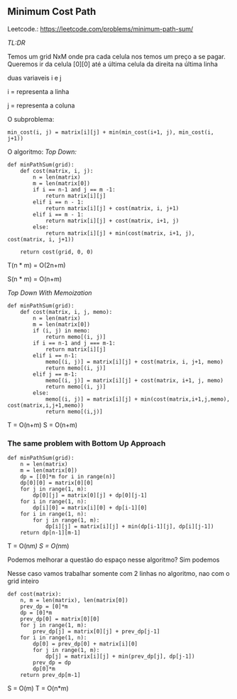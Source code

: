 ## Minimum Cost Path

Leetcode.: https://leetcode.com/problems/minimum-path-sum/

_TL:DR_

Temos um grid NxM onde pra cada celula nos temos um preço a se pagar. Queremos ir da celula [0][0] até a última celula da direita na última linha

duas variaveis i e j

i = representa a linha

j = representa a coluna

O subproblema:
```
min_cost(i, j) = matrix[i][j] + min(min_cost(i+1, j), min_cost(i, j+1))
```

O algoritmo:
*Top Down:*
```
def minPathSum(grid):
    def cost(matrix, i, j):
        n = len(matrix)
        m = len(matrix[0])
        if i == n-1 and j == m -1:
            return matrix[i][j]
        elif i == n - 1:
            return matrix[i][j] + cost(matrix, i, j+1)
        elif i == m - 1:
            return matrix[i][j] + cost(matrix, i+1, j)
        else:
            return matrix[i][j] + min(cost(matrix, i+1, j), cost(matrix, i, j+1))

    return cost(grid, 0, 0)
```
T(n * m) = O(2n+m)

S(n * m) = O(n+m)

*Top Down With Memoization*
```
def minPathSum(grid):
    def cost(matrix, i, j, memo):
        n = len(matrix)
        m = len(matrix[0])
        if (i, j) in memo:
            return memo[(i, j)]
        if i == n-1 and j === m-1:
            return matrix[i][j]
        elif i == n-1:
            memo[(i, j)] = matrix[i][j] + cost(matrix, i, j+1, memo)
            return memo[(i, j)]
        elif j == m-1:
            memo[(i, j)] = matrix[i][j] + cost(matrix, i+1, j, memo)
            return memo[(i, j)]
        else:
            memo[(i, j)] = matrix[i][j] + min(cost(matrix,i+1,j,memo), cost(matrix,i,j+1,memo))
            return memo[(i,j)]
```
T = O(n+m)
S = O(n+m)


### The same problem with Bottom Up Approach

```
def minPathSum(grid):
    n = len(matrix)
    m = len(matrix[0])
    dp = [[0]*m for i in range(n)]
    dp[0][0] = matrix[0][0]
    for j in range(1, m):
        dp[0][j] = matrix[0][j] + dp[0][j-1]
    for i in range(1, n):
        dp[i][0] = matrix[i][0] + dp[i-1][0]
    for i in range(1, n):
        for j in range(1, m):
            dp[i][j] = matrix[i][j] + min(dp[i-1][j], dp[i][j-1])
    return dp[n-1][m-1]
```

T = O(n*m)
S = O(n*m)

Podemos melhorar a questão do espaço nesse algoritmo? Sim podemos

Nesse caso vamos trabalhar somente com 2 linhas no algoritmo, nao com o grid inteiro

```
def cost(matrix):
    n, m = len(matrix), len(matrix[0])
    prev_dp = [0]*m
    dp = [0]*m
    prev_dp[0] = matrix[0][0]
    for j in range(1, m):
        prev_dp[j] = matrix[0][j] + prev_dp[j-1]
    for i in range(1, n):
        dp[0] = prev_dp[0] + matrix[i][0]
        for j in range(1, m):
            dp[j] = matrix[i][j] + min(prev_dp[j], dp[j-1])
        prev_dp = dp
        dp[0]*m
    return prev_dp[m-1]
```

S = O(m)
T = O(n*m)


